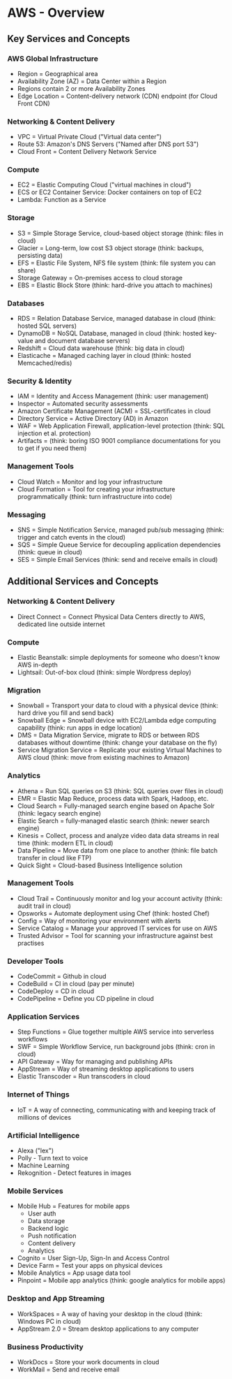 # AWS - Overview

## Key Services and Concepts

### AWS Global Infrastructure

- Region = Geographical area
- Availability Zone (AZ) = Data Center within a Region
- Regions contain 2 or more Availability Zones
- Edge Location = Content-delivery network (CDN) endpoint (for Cloud Front CDN)

### Networking & Content Delivery

- VPC = Virtual Private Cloud ("Virtual data center")
- Route 53: Amazon's DNS Servers ("Named after DNS port 53")
- Cloud Front = Content Delivery Network Service

### Compute

- EC2 = Elastic Computing Cloud ("virtual machines in cloud")
- ECS or EC2 Container Service: Docker containers on top of EC2
- Lambda: Function as a Service

### Storage

- S3 = Simple Storage Service, cloud-based object storage (think: files in cloud)
- Glacier = Long-term, low cost S3 object storage (think: backups, persisting data)
- EFS = Elastic File System, NFS file system (think: file system you can share)
- Storage Gateway = On-premises access to cloud storage
- EBS = Elastic Block Store (think: hard-drive you attach to machines)

### Databases

- RDS = Relation Database Service, managed database in cloud (think: hosted SQL servers)
- DynamoDB = NoSQL Database, managed in cloud (think: hosted key-value and document database servers)
- Redshift = Cloud data warehouse (think: big data in cloud)
- Elasticache = Managed caching layer in cloud (think: hosted Memcached/redis)

### Security & Identity

- IAM = Identity and Access Management (think: user management)
- Inspector = Automated security assessments
- Amazon Certificate Management (ACM) = SSL-certificates in cloud
- Directory Service = Active Directory (AD) in Amazon
- WAF = Web Application Firewall, application-level protection (think: SQL injection et al. protection)
- Artifacts = (think: boring ISO 9001 compliance documentations for you to get if you need them)

### Management Tools

- Cloud Watch = Monitor and log your infrastructure 
- Cloud Formation = Tool for creating your infrastructure programmatically (think: turn infrastructure into code)

### Messaging

- SNS = Simple Notification Service, managed pub/sub messaging (think: trigger and catch events in the cloud)
- SQS = Simple Queue Service for decoupling application dependencies (think: queue in cloud)
- SES = Simple Email Services (think: send and receive emails in cloud)

## Additional Services and Concepts

### Networking & Content Delivery

- Direct Connect = Connect Physical Data Centers directly to AWS, dedicated line outside internet

### Compute

- Elastic Beanstalk: simple deployments for someone who doesn't know AWS in-depth
- Lightsail: Out-of-box cloud (think: simple Wordpress deploy)

### Migration

- Snowball = Transport your data to cloud with a physical device (think: hard drive you fill and send back)
- Snowball Edge = Snowball device with EC2/Lambda edge computing capability (think: run apps in edge location)
- DMS = Data Migration Service, migrate to RDS or between RDS databases without downtime (think: change your database on the fly)
- Service Migration Service = Replicate your existing Virtual Machines to AWS cloud (think: move from existing machines to Amazon)

### Analytics

- Athena = Run SQL queries on S3 (think: SQL queries over files in cloud)
- EMR = Elastic Map Reduce, process data with Spark, Hadoop, etc.
- Cloud Search = Fully-managed search engine based on Apache Solr (think: legacy search engine)
- Elastic Search = fully-managed elastic search (think: newer search engine)
- Kinesis = Collect, process and analyze video data data streams in real time (think: modern ETL in cloud)
- Data Pipeline = Move data from one place to another (think: file batch transfer in cloud like FTP)
- Quick Sight = Cloud-based Business Intelligence solution

### Management Tools

- Cloud Trail = Continuously monitor and log your account activity (think: audit trail in cloud)
- Opsworks = Automate deployment using Chef (think: hosted Chef)
- Config = Way of monitoring your environment with alerts
- Service Catalog = Manage your approved IT services for use on AWS
- Trusted Advisor = Tool for scanning your infrastructure against best practises

### Developer Tools

- CodeCommit = Github in cloud
- CodeBuild = CI in cloud (pay per minute)
- CodeDeploy = CD in cloud
- CodePipeline = Define you CD pipeline in cloud

### Application Services

- Step Functions = Glue together multiple AWS service into serverless workflows
- SWF = Simple Workflow Service, run background jobs (think: cron in cloud)
- API Gateway = Way for managing and publishing APIs
- AppStream = Way of streaming desktop applications to users
- Elastic Transcoder = Run transcoders in cloud

### Internet of Things

- IoT = A way of connecting, communicating with and keeping track of millions of devices

### Artificial Intelligence

- Alexa ("lex")
- Polly - Turn text to voice
- Machine Learning
- Rekognition - Detect features in images

### Mobile Services

- Mobile Hub = Features for mobile apps
  - User auth
  - Data storage
  - Backend logic
  - Push notification
  - Content delivery
  - Analytics
- Cognito = User Sign-Up, Sign-In and Access Control
- Device Farm = Test your apps on physical devices
- Mobile Analytics = App usage data tool
- Pinpoint = Mobile app analytics (think: google analytics for mobile apps)

### Desktop and App Streaming

- WorkSpaces = A way of having your desktop in the cloud (think: Windows PC in cloud)
- AppStream 2.0 = Stream desktop applications to any computer

### Business Productivity

- WorkDocs = Store your work documents in cloud
- WorkMail = Send and receive email
